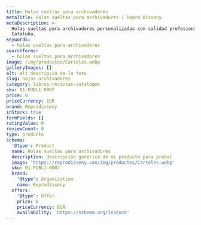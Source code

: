 ```yaml
---
title: Holas sueltas para archivadores
metaTitle: Holas sueltas para archivadores | Repro Disseny
metaDescription: >-
  Holas sueltas para archivadores personalizadas con calidad profesional en
  Cataluña.
keywords:
  - holas sueltas para archivadores
searchTerms:
  - holas sueltas para archivadores
image: /img/productos/Carteles.webp
galleryImages: []
alt: alt descripció de la foto
slug: hojas-archivadores
category: libros-revistas-catalogos
sku: 01-PUBLI-0007
price: 0
priceCurrency: EUR
brand: Reprodisseny
inStock: true
formFields: []
ratingValue: 0
reviewCount: 0
type: producto
schema:
  '@type': Product
  name: Holas sueltas para archivadores
  description: descripción genérica de mi producto para probar
  image: 'https://reprodisseny.com/img/productos/Carteles.webp'
  sku: 01-PUBLI-0007
  brand:
    '@type': Organization
    name: Reprodisseny
  offers:
    '@type': Offer
    price: 0
    priceCurrency: EUR
    availability: 'https://schema.org/InStock'
---
```


